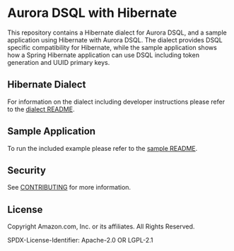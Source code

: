 # Aurora DSQL with Hibernate

This repository contains a Hibernate dialect for Aurora DSQL, and a sample application using Hibernate with Aurora DSQL.
The dialect provides DSQL specific compatibility for Hibernate, while the sample application shows how a Spring Hibernate
application can use DSQL including token generation and UUID primary keys.

## Hibernate Dialect

For information on the dialect including developer instructions please refer to the [dialect README](dialect/README.md).

## Sample Application

To run the included example please refer to the [sample README](examples/pet-clinic-app/README.md).

## Security

See [CONTRIBUTING](CONTRIBUTING.md#security-issue-notifications) for more information.

## License

Copyright Amazon.com, Inc. or its affiliates. All Rights Reserved.

SPDX-License-Identifier: Apache-2.0 OR LGPL-2.1
